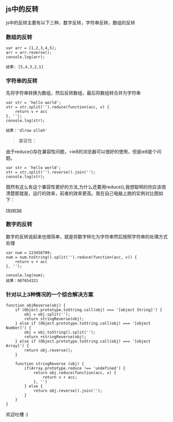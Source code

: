 ## js中的反转

js中的反转主要有以下三种，数字反转，字符串反转，数组的反转

### 数组的反转

	var arr = [1,2,3,4,5];
	arr = arr.reverse();
	console.log(arr);

	结果: [5,4,3,2,1]

### 字符串的反转

先将字符串转换为数组，然后反转数组，最后将数组转合并为字符串

	var str = 'hello world';
	str = str.split('').reduce(function(acc, v) {
		return v + acc
	}, '');
	console.log(str);

	结果：'dlrow olleh'

> 兼容性：

由于reduce()存在兼容性问题，>ie8的浏览器可以很好的使用，但是ie8是个问题。
	
	var str = 'hello world';
	str = str.split('').reverse().join('');
	console.log(str);

既然有这么有这个兼容性更好的方法,为什么还要用reduce(),我想聪明的你应该很清楚那就是，运行的效率，前者的效率更高。我在自己电脑上跑的实例对比图如下：

[reverse](https://github.com/lvzhenbang/article/blob/master/img/js/img-reverse.png)

### 数字的反转

数字的反转说起来也很简单，就是将数字转化为字符串然后按照字符串的处理方式处理

	var num = 123456789;
	num = num.toString().split('').reduce(function(acc, v)) {
		return v + acc
	}, '');

	console.log(num);
	结果：987654321

### 针对以上3种情况的一个综合解决方案

	function objReverse(obj) {
		if (Object.prototype.toString.call(obj) === '[object String]') {
			obj = obj.split('');
			return stringReverse(obj);
		} else if (Object.prototype.toString.call(obj) === '[object Number]') {
			obj = obj.toString().split('');
			return +stringReverse(obj);
		} else if (Object.prototype.toString.call(obj) === '[object Array]') {
			return obj.reverse();
		}

		function stringReverse (obj) {
			if(Array.prototype.reduce !== 'undefined') {
				return obj.reduce(function(acc, v) {
					return v + acc;
				}, '')	
			} else {
				return obj.reverse().join('');
			}
		}
	}

欢迎吐槽 :)